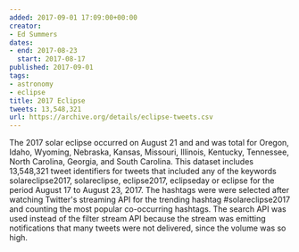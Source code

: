 ```yaml
---
added: 2017-09-01 17:09:00+00:00
creator:
- Ed Summers
dates:
- end: 2017-08-23
  start: 2017-08-17
published: 2017-09-01
tags:
- astronomy
- eclipse
title: 2017 Eclipse
tweets: 13,548,321
url: https://archive.org/details/eclipse-tweets.csv
---
```


The 2017 solar eclipse occurred on August 21 and and was total for Oregon, Idaho, Wyoming, Nebraska, Kansas, Missouri, Illinois, Kentucky, Tennessee, North Carolina, Georgia, and South Carolina.  This dataset includes 13,548,321 tweet identifiers for tweets that included any of the keywords solareclipse2017, solareclipse, eclipse2017, eclipseday or eclipse for the period August 17 to August 23, 2017.  The hashtags were were selected after watching Twitter's streaming API for the trending hashtag #solareclipse2017 and counting the most popular co-occurring hashtags. The search API was used instead of the filter stream API because the stream was emitting notifications that many tweets were not delivered, since the volume was so high.
